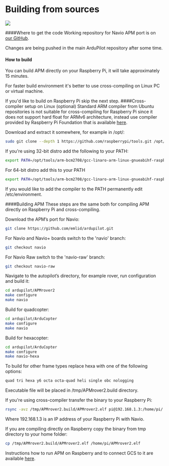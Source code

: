 # Building from sources

![](http://www.emlid.com/wp-content/uploads/2014/10/APM.png)

####Where to get the code
Working repository for Navio APM port is on <a href="https://github.com/emlid/ardupilot" target="_blank" >our GitHub</a>.

Changes are being pushed in the main ArduPilot repository after some time.
#### How to build
You can build APM directly on your Raspberry Pi, it will take approximately 15 minutes.

For faster build environment it's better to use cross-compiling on Linux PC or virtual machine.

If you'd like to build on Raspberry Pi skip the next step.
####Cross-compiler setup on Linux (optional)
Standard ARM compiler from Ubuntu repositories is not suitable for cross-compiling for Raspberry Pi since it does not support hard float for ARMv6 architecture, instead use compiler provided by Raspberry Pi Foundation that is available <a href="https://github.com/raspberrypi/tools" target="_blank" >here</a>.


Download and extract it somewhere, for example in /opt/:

```bash
sudo git clone --depth 1 https://github.com/raspberrypi/tools.git /opt/tools
```


If you're using 32-bit distro add the following to your PATH:

```bash
export PATH=/opt/tools/arm-bcm2708/gcc-linaro-arm-linux-gnueabihf-raspbian/bin:$PATH
```

For 64-bit distro add this to your PATH

```bash 
export PATH=/opt/tools/arm-bcm2708/gcc-linaro-arm-linux-gnueabihf-raspbian-x64/bin:$PATH
```

If you would like to add the compiler to the PATH permanently edit /etc/environment.

####Building APM
These steps are the same both for compiling APM directly on Raspberry Pi and cross-compiling.

Download the APM’s port for Navio:

```bash
git clone https://github.com/emlid/ardupilot.git
```

For Navio and Navio+ boards switch to the 'navio' branch:

```bash
git checkout navio
```

For Navio Raw switch to the 'navio-raw' branch:

```bash
git checkout navio-raw
```

Navigate to the autopilot’s directory, for example rover, run configuration and build it:

```bash
cd ardupilot/APMrover2
make configure
make navio
```
Build  for quadcopter:

```bash
cd ardupilot/ArduCopter
make configure
make navio
```

Build for hexacopter:

```bash
cd ardupilot/ArduCopter
make configure
make navio-hexa
```
To build for other frame types replace hexa with one of the following options:

```bash
quad tri hexa y6 octa octa-quad heli single obc nologging
```

Executable file will be placed in /tmp/APMrover2.build directory.

If you're using cross-compiler transfer the binary to your Raspberry Pi:

```bash
rsync -avz /tmp/APMrover2.build/APMrover2.elf pi@192.168.1.3:/home/pi/
```

Where 192.168.1.3 is an IP address of your Raspberry Pi with Navio.

If you are compiling directly on Raspberry copy the binary from tmp directory to your home folder:

```bash
cp /tmp/APMrover2.build/APMrover2.elf /home/pi/APMrover2.elf
```

Instructions how to run APM on Raspberry and to connect GCS to it are available  [here](installation-and-running.md).
